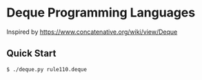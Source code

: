 # Deque Programming Languages

Inspired by https://www.concatenative.org/wiki/view/Deque

## Quick Start

```console
$ ./deque.py rule110.deque
```
